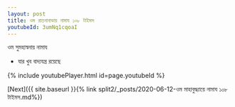 ```yaml
---
layout: post
title: ওম রাতনানাভায় নামায ১০৮ টাইমস
youtubeId: 3umNq1cqoaI
---
```

 
 
 ওম সুমহাস্বনায় নামায  
 
 -  যার খুব বাদ্যযন্ত্র রয়েছে 
 
  
 
  
 
 
 
 
 
 


{% include youtubePlayer.html id=page.youtubeId %}
 
[Next]({{ site.baseurl }}{% link  split2/_posts/2020-06-12-ওম মাহাবুদ্ধ্যায়ে নামায ১০৮ টাইমস.md%})
 
